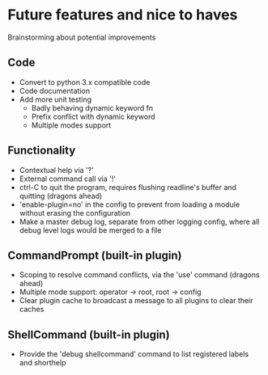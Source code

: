 # Future features and nice to haves #

Brainstorming about potential improvements

## Code ##

- Convert to python 3.x compatible code
- Code documentation
- Add more unit testing
    - Badly behaving dynamic keyword fn
    - Prefix conflict with dynamic keyword
    - Multiple modes support

## Functionality ##

- Contextual help via '?'
- External command call via '!'
- ctrl-C to quit the program, requires flushing readline's buffer and quitting (dragons ahead)
- 'enable-plugin=no' in the config to prevent from loading a module without erasing the configuration
- Make a master debug log, separate from other logging config, where all debug level logs would be merged to a file

## CommandPrompt (built-in plugin) ##

- Scoping to resolve command conflicts, via the 'use' command (dragons ahead)
- Multiple mode support: operator -> root, root -> config
- Clear plugin cache to broadcast a message to all plugins to clear their caches

## ShellCommand (built-in plugin) ##

- Provide the 'debug shellcommand' command to list registered labels and shorthelp